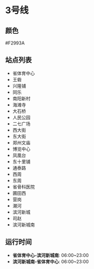 # 3号线

## 颜色

#F2993A

## 站点列表

- 省体育中心
- 王砦
- 兴隆铺
- 同乐
- 南阳新村
- 海滩寺
- 大石桥
- 人民公园
- 二七广场
- 西大街
- 东大街
- 郑州文庙
- 博览中心
- 凤凰台
- 东十里铺
- 通泰路
- 西周
- 东周
- 省骨科医院
- 圃田西
- 营岗
- 潮河
- 滨河新城
- 司赵
- 滨河新城南

## 运行时间

- **省体育中心-滨河新城南**: 06:00~23:00
- **滨河新城南-省体育中心**: 06:00~23:00